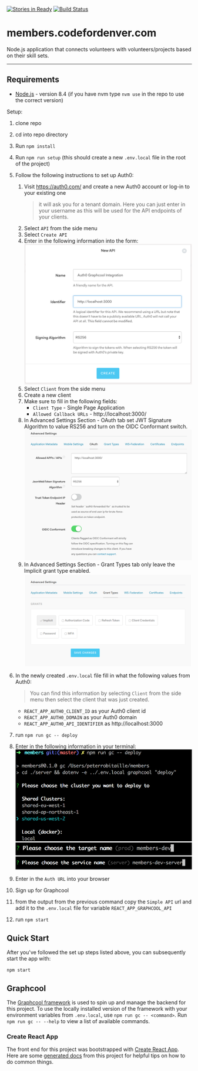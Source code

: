 [![Stories in Ready](https://badge.waffle.io/codefordenver/members.png?label=ready&title=Ready)](https://waffle.io/codefordenver/members?utm_source=badge)
[![Build Status](https://travis-ci.org/codefordenver/members.svg?branch=master)](https://travis-ci.org/codefordenver/members)

# members.codefordenver.com

Node.js application that connects volunteers with volunteers/projects based on their skill sets.

---

## Requirements

- [Node.js](https://nodejs.org) - version 8.4 (if you have nvm type `nvm use` in the repo to use the correct version)

Setup:
1. clone repo
2. cd into repo directory
3. Run `npm install`
4. Run `npm run setup` (this should create a new `.env.local` file in the root of the project)
5. Follow the following instructions to set up Auth0:
    1. Visit https://auth0.com/ and create a new Auth0 account or log-in to your existing one
        > it will ask you for a tenant domain. Here you can just enter in your username as this will be used for the API endpoints of your clients.
    2. Select `API` from the side menu
    3. Select `Create API`
    4. Enter in the following information into the form:
    ![Auth0 api info](docs/img/setup1_auth0_api.png)
    5. Select `Client` from the side menu
    6. Create a new client
    7. Make sure to fill in the following fields:
        - `Client Type` - Single Page Application
        - `Allowed Callback URLs` - http://localhost:3000/
    8. In Advanced Settings Section - OAuth tab set JWT Signature Algorithm to value RS256 and turn on the OIDC Conformant switch.
    ![Auth0 client Oauth settings](docs/img/setup2_auth0_Oauth_settings.png)
    9. In Advanced Settings Section - Grant Types tab only leave the Implicit grant type enabled.
    ![Auth0 client Grant Type settings](docs/img/setup3_auth0_grant_type_settings.png)

6. In the newly created `.env.local` file fill in what the following values from Auth0:
    > You can find this information by selecting `Client` from the side menu then select the client that was just created.
    - `REACT_APP_AUTH0_CLIENT_ID` as your Auth0 client id
    - `REACT_APP_AUTH0_DOMAIN` as your Auth0 domain
    - `REACT_APP_AUTH0_API_IDENTIFIER` as http://localhost:3000
7. run `npm run gc -- deploy`
8. Enter in the following information in your terminal:
    ![graphcool deploy info](docs/img/setup4_graphcool_deployment_info.png)
    ![graphcool deply target name](docs/img/setup5_graphcool_target_name.png)
    ![graphcool deploy service name](docs/img/setup6_graphcool_service_name.png)
9. Enter in the `Auth URL` into your browser
10. Sign up for Graphcool
11. from the output from the previous command copy the `Simple API` url and add it to the `.env.local` file for variable `REACT_APP_GRAPHCOOL_API`
12. run `npm start`

## Quick Start
After you've followed the set up steps listed above, you can subsequently start the app with:

```
npm start
```

## Graphcool
The [Graphcool framework](https://github.com/graphcool/framework) is used to spin up and manage the backend for this project. To use the locally installed version of the framework with your environment variables from `.env.local`, use `npm run gc -- <command>`. Run `npm run gc -- --help` to view a list of available commands.

### Create React App
The front end for this project was bootstrapped with [Create React App](https://github.com/facebookincubator/create-react-app). Here are some [generated docs](./docs/CreateReactApp.md) from this project for helpful tips on how to do common things.

